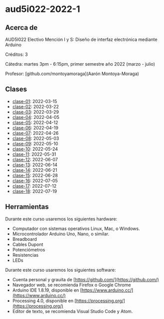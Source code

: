 # aud5i022-2022-1

## Acerca de

AUD5I022 Electivo Mención I y S: Diseño de interfaz electrónica mediante Arduino

Créditos: 3

Cátedra: martes 3pm - 6:15pm, primer semestre año 2022 (marzo - julio)

Profesor: [github.com/montoyamoraga](Aarón Montoya-Moraga)

## Clases

* [clase-01](clases/clase-01/): 2022-03-15
* [clase-02](clases/clase-02/): 2022-03-22
* [clase-03](clases/clase-03/): 2022-03-29
* [clase-04](clases/clase-04/): 2022-04-05
* [clase-05](clases/clase-05/): 2022-04-12
* [clase-06](clases/clase-06/): 2022-04-19
* [clase-07](clases/clase-07/): 2022-04-26
* [clase-08](clases/clase-08/): 2022-05-03
* [clase-09](clases/clase-09/): 2022-05-10
* [clase-10](clases/clase-10/): 2022-05-24
* [clase-11](clases/clase-11/): 2022-05-31
* [clase-12](clases/clase-12/): 2022-06-07
* [clase-13](clases/clase-13/): 2022-06-14
* [clase-14](clases/clase-14/): 2022-06-21
* [clase-15](clases/clase-15/): 2022-06-28
* [clase-16](clases/clase-16/): 2022-07-05
* [clase-17](clases/clase-17/): 2022-07-12
* [clase-18](clases/clase-18/): 2022-07-19

## Herramientas

Durante este curso usaremos los siguientes hardware:

* Computador con sistemas operativos Linux, Mac, o Windows.
* Microcontrolador Arduino Uno, Nano, o similar.
* Breadboard
* Cables Dupont
* Potenciómetros
* Resistencias
* LEDs

Durante este curso usaremos los siguientes software:

* Cuenta personal y grauita de [https://github.com/](https://github.com/)
* Navegador web, se recomienda Firefox o Google Chrome
* Arduino IDE 1.8.19, disponible en [https://www.arduino.cc/](https://www.arduino.cc/)
* Processing 4.0, disponible en [https://processing.org/](https://processing.org/)
* Editor de texto, se recomienda Visual Studio Code y Atom.